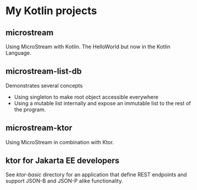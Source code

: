 # My Kotlin projects


## microstream

Using MicroStream with Kotlin. The HelloWorld but now in the Kotlin Language.

## microstream-list-db

Demonstrates several concepts
- Using singleton to make root object accessible everywhere
- Using a mutable list internally and expose an immutable list to the rest of the program.

## microstream-ktor

Using MicroStream in combination with Ktor.


## ktor for Jakarta EE developers

See _ktor-basic_ directory for an application that define REST endpoints and support JSON-B and JSON-P alike functionality.